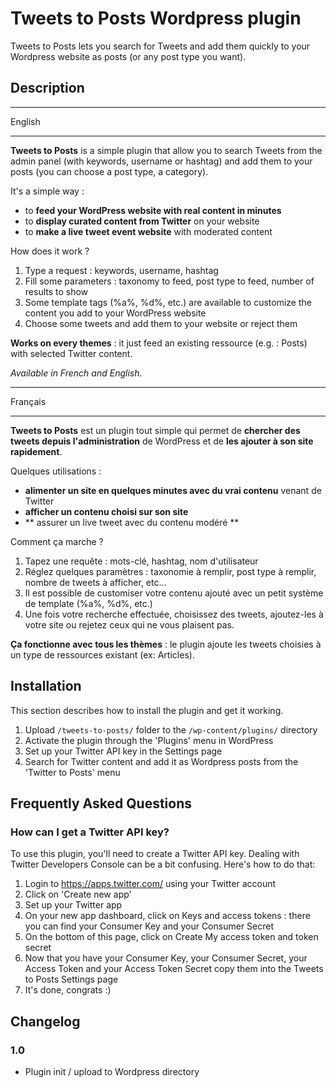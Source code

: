 # Tweets to Posts Wordpress plugin

Tweets to Posts lets you search for Tweets and add them quickly to your Wordpress website as posts (or any post type you want).

## Description

_________________________

English
_________________________

**Tweets to Posts** is a simple plugin that allow you to search Tweets from the admin panel (with keywords, username or hashtag) and add them to your posts (you can choose a post type, a category).

It's a simple way :
* to **feed your WordPress website with real content in minutes**
* to **display curated content from Twitter** on your website
* to **make a live tweet event website** with moderated content

How does it work ?
1. Type a request : keywords, username, hashtag
2. Fill some parameters : taxonomy to feed, post type to feed, number of results to show
3. Some template tags (%a%, %d%, etc.) are available to customize the content you add to your WordPress website
4. Choose some tweets and add them to your website or reject them

**Works on every themes** : it just feed an existing ressource (e.g. : Posts) with selected Twitter content.

*Available in French and English.*

_________________________

Français
_________________________

**Tweets to Posts** est un plugin tout simple qui permet de **chercher des tweets depuis l'administration** de WordPress et de **les ajouter à son site rapidement**.

Quelques utilisations :
* **alimenter un site en quelques minutes avec du vrai contenu** venant de Twitter
* **afficher un contenu choisi sur son site**
* ** assurer un live tweet avec du contenu modéré **

Comment ça marche ?
1. Tapez une requête : mots-clé, hashtag, nom d'utilisateur
2. Réglez quelques paramètres : taxonomie à remplir, post type à remplir, nombre de tweets à afficher, etc...
3. Il est possible de customiser votre contenu ajouté avec un petit système de template (%a%, %d%, etc.)
4. Une fois votre recherche effectuée, choisissez des tweets, ajoutez-les à votre site ou rejetez ceux qui ne vous plaisent pas.

**Ça fonctionne avec tous les thèmes** : le plugin ajoute les tweets choisies à un type de ressources existant (ex: Articles).

## Installation

This section describes how to install the plugin and get it working.

1. Upload `/tweets-to-posts/` folder to the `/wp-content/plugins/` directory
2. Activate the plugin through the 'Plugins' menu in WordPress
3. Set up your Twitter API key in the Settings page
4. Search for Twitter content and add it as Wordpress posts from the 'Twitter to Posts' menu


## Frequently Asked Questions

### How can I get a Twitter API key?

To use this plugin, you'll need to create a Twitter API key. Dealing with Twitter Developers Console can be a bit confusing. Here's how to do that:
1. Login to https://apps.twitter.com/ using your Twitter account
2. Click on 'Create new app'
3. Set up your Twitter app
4. On your new app dashboard, click on Keys and access tokens : there you can find your Consumer Key and your Consumer Secret
5. On the bottom of this page, click on Create My access token and token secret
6. Now that you have your Consumer Key, your Consumer Secret, your Access Token and your Access Token Secret copy them into the Tweets to Posts Settings page
7. It's done, congrats :)



## Changelog

### 1.0 
* Plugin init / upload to Wordpress directory
